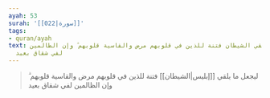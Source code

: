 ```yaml
---
ayah: 53
surah: '[[022|سورة]]'
tags:
- quran/ayah
text: ليجعل ما يلقي الشيطان فتنة للذين في قلوبهم مرض والقاسية قلوبهم ۗ وإن الظالمين
  لفي شقاق بعيد
---
```

> ليجعل ما يلقي [[إبليس|الشيطان]] فتنة للذين في قلوبهم مرض والقاسية قلوبهم ۗ وإن الظالمين لفي شقاق بعيد
